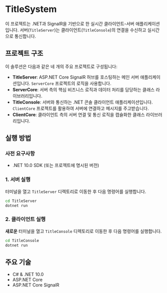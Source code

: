 # TitleSystem

이 프로젝트는 .NET과 SignalR을 기반으로 한 실시간 클라이언트-서버 애플리케이션입니다. 서버(`TitleServer`)는 클라이언트(`TitleConsole`)의 연결을 수신하고 실시간으로 통신합니다.

## 프로젝트 구조

이 솔루션은 다음과 같은 네 개의 주요 프로젝트로 구성됩니다:

- **TitleServer**: ASP.NET Core SignalR 허브를 호스팅하는 메인 서버 애플리케이션입니다. `ServerCore` 프로젝트의 로직을 사용합니다.
- **ServerCore**: 서버 측의 핵심 비즈니스 로직과 데이터 처리를 담당하는 클래스 라이브러리입니다.
- **TitleConsole**: 서버와 통신하는 .NET 콘솔 클라이언트 애플리케이션입니다. `ClientCore` 프로젝트를 활용하여 서버에 연결하고 메시지를 주고받습니다.
- **ClientCore**: 클라이언트 측의 서버 연결 및 통신 로직을 캡슐화한 클래스 라이브러리입니다.

## 실행 방법

### 사전 요구사항

- .NET 10.0 SDK (또는 프로젝트에 명시된 버전)

### 1. 서버 실행

터미널을 열고 `TitleServer` 디렉토리로 이동한 후 다음 명령어를 실행합니다.

```bash
cd TitleServer
dotnet run
```

### 2. 클라이언트 실행

**새로운** 터미널을 열고 `TitleConsole` 디렉토리로 이동한 후 다음 명령어를 실행합니다.

```bash
cd TitleConsole
dotnet run
```

## 주요 기술

- C# & .NET 10.0
- ASP.NET Core
- ASP.NET Core SignalR
